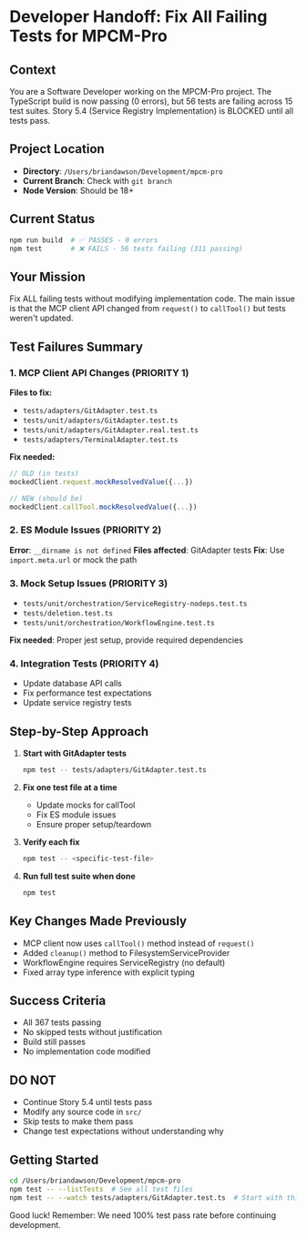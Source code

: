 # Developer Handoff: Fix All Failing Tests for MPCM-Pro

## Context
You are a Software Developer working on the MPCM-Pro project. The TypeScript build is now passing (0 errors), but 56 tests are failing across 15 test suites. Story 5.4 (Service Registry Implementation) is BLOCKED until all tests pass.

## Project Location
- **Directory**: `/Users/briandawson/Development/mpcm-pro`
- **Current Branch**: Check with `git branch`
- **Node Version**: Should be 18+

## Current Status
```bash
npm run build  # ✅ PASSES - 0 errors
npm test       # ❌ FAILS - 56 tests failing (311 passing)
```

## Your Mission
Fix ALL failing tests without modifying implementation code. The main issue is that the MCP client API changed from `request()` to `callTool()` but tests weren't updated.

## Test Failures Summary

### 1. MCP Client API Changes (PRIORITY 1)
**Files to fix:**
- `tests/adapters/GitAdapter.test.ts`
- `tests/unit/adapters/GitAdapter.test.ts` 
- `tests/unit/adapters/GitAdapter.real.test.ts`
- `tests/adapters/TerminalAdapter.test.ts`

**Fix needed:**
```typescript
// OLD (in tests)
mockedClient.request.mockResolvedValue({...})

// NEW (should be)
mockedClient.callTool.mockResolvedValue({...})
```

### 2. ES Module Issues (PRIORITY 2)
**Error**: `__dirname is not defined`
**Files affected**: GitAdapter tests
**Fix**: Use `import.meta.url` or mock the path

### 3. Mock Setup Issues (PRIORITY 3)
- `tests/unit/orchestration/ServiceRegistry-nodeps.test.ts`
- `tests/deletion.test.ts`
- `tests/unit/orchestration/WorkflowEngine.test.ts`

**Fix needed**: Proper jest setup, provide required dependencies

### 4. Integration Tests (PRIORITY 4)
- Update database API calls
- Fix performance test expectations
- Update service registry tests

## Step-by-Step Approach

1. **Start with GitAdapter tests**
   ```bash
   npm test -- tests/adapters/GitAdapter.test.ts
   ```

2. **Fix one test file at a time**
   - Update mocks for callTool
   - Fix ES module issues
   - Ensure proper setup/teardown

3. **Verify each fix**
   ```bash
   npm test -- <specific-test-file>
   ```

4. **Run full test suite when done**
   ```bash
   npm test
   ```

## Key Changes Made Previously
- MCP client now uses `callTool()` method instead of `request()`
- Added `cleanup()` method to FilesystemServiceProvider
- WorkflowEngine requires ServiceRegistry (no default)
- Fixed array type inference with explicit typing

## Success Criteria
- All 367 tests passing
- No skipped tests without justification
- Build still passes
- No implementation code modified

## DO NOT
- Continue Story 5.4 until tests pass
- Modify any source code in `src/`
- Skip tests to make them pass
- Change test expectations without understanding why

## Getting Started
```bash
cd /Users/briandawson/Development/mpcm-pro
npm test -- --listTests  # See all test files
npm test -- --watch tests/adapters/GitAdapter.test.ts  # Start with this
```

Good luck! Remember: We need 100% test pass rate before continuing development.
